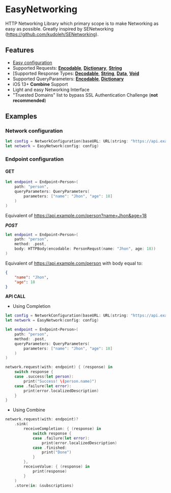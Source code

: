 # EasyNetworking
HTTP Networking Library which primary scope is to make Networking as easy as possible.
Greatly inspired by SENetworking (https://github.com/kudoleh/SENetworking).

## Features

- [Easy configuration](#network-configuration)
- Supported Requests:  [**Encodable**](#endpoint-configuration), [**Dictionary**](#RequestsDictionary), [**String**](#requests_string)
- [Supported Response Types: [**Decodable**](#response_decodable), [**String**](#response_string), [**Data**](#response_data), [**Void**](#response_void)
- Supported QueryParameters: [**Encodable**](#query_encodable), [**Dictionary**](#query_dictionary)
- iOS 13+ **Combine** Support
- Light and easy Networking Interface
- "Truested Domains" list to bypass SSL Authentication Challenge (**not recommended**)

## Examples

### Network configuration
```swift
let config = NetworkConfiguration(baseURL: URL(string: "https://api.example.com")!)
let network = EasyNetwork(config: config)
```

### Endpoint configuration

#### GET

```swift
let endpoint = Endpoint<Person>(
    path: "person",
	queryParameters: QueryParameters(
		parameters: ["name": "Jhon", "age": 18]
	)
)
```
Equivalent of https://api.example.com/person?name=Jhon&age=18


***POST***
```swift
let endpoint = Endpoint<Person>(
    path: "person",
	method: .post,
	body: HTTPBody(encodable: PersonRequst(name: "Jhon", age: 18))
)
```
Equivalent of https://api.example.com/person with body equal to:

```json
{
	"name": "Jhon",
	"age": 18
}
```

**API CALL**

- Using Completion

```swift
let config = NetworkConfiguration(baseURL: URL(string: "https://api.example.com")!)
let network = EasyNetwork(config: config)

let endpoint = Endpoint<Person>(
    path: "person",
	method: .post,
	queryParameters: QueryParameters(
		parameters: ["name": "Jhon", "age": 18]
	)
)

network.request(with: endpoint) { (response) in
	switch response {
	case .success(let person):
		print("Success! \(person.name)")
	case .failure(let error):
		print(error.localizedDescription)
	}
}
```

- Using Combine

```swift
network.request(with: endpoint)?
	.sink(
		receiveCompletion: { (response) in
			switch response {
			case .failure(let error):
				print(error.localizedDescription)
			case .finished:
				print("Done")
			}
		},
		receiveValue: { (response) in
			print(response)
		}
	)
	.store(in: &subscriptions)
```

